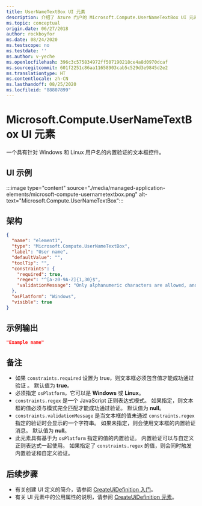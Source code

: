 ```yaml
---
title: UserNameTextBox UI 元素
description: 介绍了 Azure 门户的 Microsoft.Compute.UserNameTextBox UI 元素。 使用户能够提供 Windows 或 Linux 用户名。
ms.topic: conceptual
origin.date: 06/27/2018
author: rockboyfor
ms.date: 08/24/2020
ms.testscope: no
ms.testdate: ''
ms.author: v-yeche
ms.openlocfilehash: 396c3c575834972ff507190218ce4a8d0970dcaf
ms.sourcegitcommit: 601f2251c86aa11658903cab5c529d3e9845d2e2
ms.translationtype: HT
ms.contentlocale: zh-CN
ms.lasthandoff: 08/25/2020
ms.locfileid: "88807899"
---
```

# <a name="microsoftcomputeusernametextbox-ui-element"></a>Microsoft.Compute.UserNameTextBox UI 元素

一个具有针对 Windows 和 Linux 用户名的内置验证的文本框控件。

## <a name="ui-sample"></a>UI 示例

:::image type="content" source="./media/managed-application-elements/microsoft-compute-usernametextbox.png" alt-text="Microsoft.Compute.UserNameTextBox":::

## <a name="schema"></a>架构

```json
{
  "name": "element1",
  "type": "Microsoft.Compute.UserNameTextBox",
  "label": "User name",
  "defaultValue": "",
  "toolTip": "",
  "constraints": {
    "required": true,
    "regex": "^[a-z0-9A-Z]{1,30}$",
    "validationMessage": "Only alphanumeric characters are allowed, and the value must be 1-30 characters long."
  },
  "osPlatform": "Windows",
  "visible": true
}
```

## <a name="sample-output"></a>示例输出

```json
"Example name"
```

## <a name="remarks"></a>备注

- 如果 `constraints.required` 设置为 true，则文本框必须包含值才能成功通过验证  。 默认值为 **true**。
- 必须指定 `osPlatform`，它可以是 **Windows** 或 **Linux**。
- `constraints.regex` 是一个 JavaScript 正则表达式模式。 如果指定，则文本框的值必须与模式完全匹配才能成功通过验证。 默认值为 **null**。
- `constraints.validationMessage` 是当文本框的值未通过 `constraints.regex` 指定的验证时会显示的一个字符串。 如果未指定，则会使用文本框的内置验证消息。 默认值为 **null**。
- 此元素具有基于为 `osPlatform` 指定的值的内置验证。 内置验证可以与自定义正则表达式一起使用。 如果指定了 `constraints.regex` 的值，则会同时触发内置验证和自定义验证。

## <a name="next-steps"></a>后续步骤

* 有关创建 UI 定义的简介，请参阅 [CreateUiDefinition 入门](create-uidefinition-overview.md)。
* 有关 UI 元素中的公用属性的说明，请参阅 [CreateUiDefinition 元素](create-uidefinition-elements.md)。

<!-- Update_Description: update meta properties, wording update, update link -->